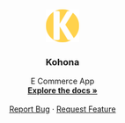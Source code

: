 <a name="readme-top"></a>

<!--
*** KOHONA
 -->

<!-- PROJECT LOGO -->
<br />
<div align="center">
  <a href="https://github.com/nurhudajoantama/kohona">
    <img src="public/assets/icon/icon.png" alt="Logo" width="60" height="60">
  </a>

  <h3 align="center">Kohona</h3>

  <p align="center">
    E Commerce App
    <br />
    <a href="https://github.com/nurhudajoantama/kohona"><strong>Explore the docs »</strong></a>
    <br />
    <br />
    <a href="https://github.com/nurhudajoantama/kohona/issues">Report Bug</a>
    ·
    <a href="https://github.com/nurhudajoantama/kohona/issues">Request Feature</a>
  </p>
</div>
